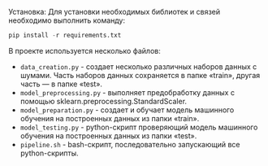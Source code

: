 Установка: 
Для установки необходимых библиотек и связей необходимо выполнить команду:
```python
pip install -r requirements.txt	
```
В проекте используется несколько файлов:
- `data_creation.py` - создает несколько различных наборов данных с шумами. Часть наборов данных сохраняется в папке «train», другая часть — в папке «test».
- `model_preprocessing.py` - выполняет предобработку данных с помощью sklearn.preprocessing.StandardScaler.
- `model_preparation.py` - создает и обучает модель машинного обучения на построенных данных из папки «train».
- `model_testing.py` - python-скрипт проверяющий модель машинного обучения на построенных данных из папки «test».
- `pipeline.sh` - bash-скрипт, последовательно запускающий все python-скрипты.